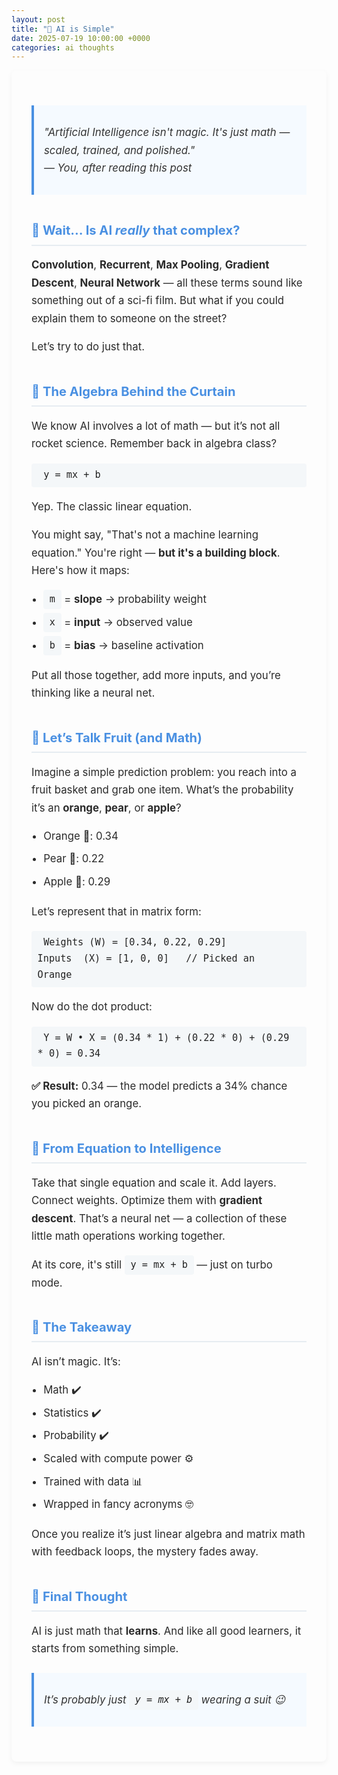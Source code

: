 ```yaml
---
layout: post
title: "🧠 AI is Simple"
date: 2025-07-19 10:00:00 +0000
categories: ai thoughts
---
```


<style>
  .ai-post {
    font-family: "SF Pro Text", -apple-system, BlinkMacSystemFont, "Segoe UI", Roboto, sans-serif;
    line-height: 1.7;
    font-size: 1.05rem;
    color: #2a2a2a;
    background: #fdfdfd;
    padding: 2rem;
    border-radius: 8px;
    box-shadow: 0 3px 8px rgba(0,0,0,0.05);
  }

  .ai-post h2 {
    color: #4a90e2;
    border-bottom: 2px solid #e6ecf1;
    padding-bottom: 0.3rem;
    margin-top: 2.5rem;
  }

  .ai-post pre, .ai-post code {
    background-color: #f4f7f9;
    color: #222;
    padding: 0.4rem 0.6rem;
    border-radius: 4px;
    font-family: Menlo, Consolas, monospace;
    font-size: 0.95rem;
  }

  .ai-post blockquote {
    background: #f5faff;
    border-left: 4px solid #4a90e2;
    padding: 0.75rem 1rem;
    margin: 1.5rem 0;
    font-style: italic;
    color: #333;
  }

  .ai-post ul {
    padding-left: 1.2rem;
    margin-bottom: 1.2rem;
  }

  .ai-post li {
    margin-bottom: 0.5rem;
  }

  .emoji {
    font-size: 1.2em;
    vertical-align: middle;
  }
</style>

<div class="ai-post">

<blockquote>
  <p><em>"Artificial Intelligence isn't magic. It's just math — scaled, trained, and polished."</em><br>— You, after reading this post</p>
</blockquote>

<h2 class="emoji">🤖 Wait... Is AI <em>really</em> that complex?</h2>

<p><strong>Convolution</strong>, <strong>Recurrent</strong>, <strong>Max Pooling</strong>, <strong>Gradient Descent</strong>, <strong>Neural Network</strong> — all these terms sound like something out of a sci-fi film. But what if you could explain them to someone on the street?</p>

<p>Let’s try to do just that.</p>

<h2 class="emoji">🧮 The Algebra Behind the Curtain</h2>

<p>We know AI involves a lot of math — but it’s not all rocket science. Remember back in algebra class?</p>

<pre><code>y = mx + b</code></pre>

<p>Yep. The classic linear equation.</p>

<p>You might say, "That's not a machine learning equation." You're right — <strong>but it's a building block</strong>. Here's how it maps:</p>

<ul>
  <li><code>m</code> = <strong>slope</strong> → probability weight</li>
  <li><code>x</code> = <strong>input</strong> → observed value</li>
  <li><code>b</code> = <strong>bias</strong> → baseline activation</li>
</ul>

<p>Put all those together, add more inputs, and you’re thinking like a neural net.</p>

<h2 class="emoji">🍊 Let’s Talk Fruit (and Math)</h2>

<p>Imagine a simple prediction problem: you reach into a fruit basket and grab one item. What’s the probability it’s an <strong>orange</strong>, <strong>pear</strong>, or <strong>apple</strong>?</p>

<ul>
  <li>Orange 🍊: 0.34</li>
  <li>Pear 🍐: 0.22</li>
  <li>Apple 🍎: 0.29</li>
</ul>

<p>Let’s represent that in matrix form:</p>

<pre><code>Weights (W) = [0.34, 0.22, 0.29]
Inputs  (X) = [1, 0, 0]   // Picked an Orange</code></pre>

<p>Now do the dot product:</p>

<pre><code>Y = W • X = (0.34 * 1) + (0.22 * 0) + (0.29 * 0) = 0.34</code></pre>

<p><strong>✅ Result:</strong> 0.34 — the model predicts a 34% chance you picked an orange.</p>

<h2 class="emoji">🧠 From Equation to Intelligence</h2>

<p>Take that single equation and scale it. Add layers. Connect weights. Optimize them with <strong>gradient descent</strong>. That’s a neural net — a collection of these little math operations working together.</p>

<p>At its core, it's still <code>y = mx + b</code> — just on turbo mode.</p>

<h2 class="emoji">🎯 The Takeaway</h2>

<p>AI isn’t magic. It’s:</p>

<ul>
  <li>Math ✔️</li>
  <li>Statistics ✔️</li>
  <li>Probability ✔️</li>
  <li>Scaled with compute power ⚙️</li>
  <li>Trained with data 📊</li>
  <li>Wrapped in fancy acronyms 🤓</li>
</ul>

<p>Once you realize it’s just linear algebra and matrix math with feedback loops, the mystery fades away.</p>

<h2 class="emoji">🚀 Final Thought</h2>

<p>AI is just math that <strong>learns</strong>. And like all good learners, it starts from something simple.</p>

<blockquote>
  <p>It’s probably just <code>y = mx + b</code> wearing a suit 😉</p>
</blockquote>

</div>

